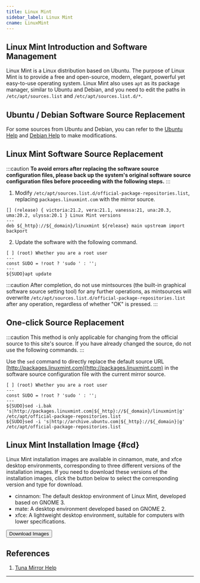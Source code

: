 ```yaml
---
title: Linux Mint
sidebar_label: Linux Mint
cname: LinuxMint
---
```


## Linux Mint Introduction and Software Management
Linux Mint is a Linux distribution based on Ubuntu. The purpose of Linux Mint is to provide a free and open-source, modern, elegant, powerful yet easy-to-use operating system. Linux Mint also uses `apt` as its package manager, similar to Ubuntu and Debian, and you need to edit the paths in `/etc/apt/sources.list` and `/etc/apt/sources.list.d/*`.

## Ubuntu / Debian Software Source Replacement

For some sources from Ubuntu and Debian, you can refer to the [Ubuntu Help](./ubuntu) and [Debian Help](./debian) to make modifications.

## Linux Mint Software Source Replacement

:::caution
**To avoid errors after replacing the software source configuration files, please back up the system's original software source configuration files before proceeding with the following steps.**
:::

1. Modify `/etc/apt/sources.list.d/official-package-repositories.list`, replacing `packages.linuxmint.com` with the mirror source.

```deb varcode
[] (release) { victoria:21.2, vera:21.1, vanessa:21, una:20.3, uma:20.2, ulyssa:20.1 } Linux Mint versions
---
deb ${_http}://${_domain}/linuxmint ${release} main upstream import backport
```

2. Update the software with the following command.

```shell varcode
[ ] (root) Whether you are a root user
---
const SUDO = !root ? 'sudo ' : '';
---
${SUDO}apt update
```

:::caution
After completion, do not use mintsources (the built-in graphical software source setting tool) for any further operations, as mintsources will overwrite `/etc/apt/sources.list.d/official-package-repositories.list` after any operation, regardless of whether "OK" is pressed.
:::

## One-click Source Replacement

:::caution
This method is only applicable for changing from the official source to this site's source. If you have already changed the source, do not use the following commands.
:::

Use the `sed` command to directly replace the default source URL [http://packages.linuxmint.com](http://packages.linuxmint.com) in the software source configuration file with the current mirror source.

```shell varcode
[ ] (root) Whether you are a root user
---
const SUDO = !root ? 'sudo ' : '';
---
${SUDO}sed -i.bak 's|http://packages.linuxmint.com|${_http}://${_domain}/linuxmint|g' /etc/apt/official-package-repositories.list
${SUDO}sed -i 's|http://archive.ubuntu.com|${_http}://${_domain}|g' /etc/apt/official-package-repositories.list
```

## Linux Mint Installation Image {#cd}
Linux Mint installation images are available in cinnamon, mate, and xfce desktop environments, corresponding to three different versions of the installation images. If you need to download these versions of the installation images, click the button below to select the corresponding version and type for download.

- cinnamon: The default desktop environment of Linux Mint, developed based on GNOME 3.
- mate: A desktop environment developed based on GNOME 2.
- xfce: A lightweight desktop environment, suitable for computers with lower specifications.

<a href="/release?release=Linux%20Mint">
    <button className="button button--primary">
    Download Images
    </button>
</a>

## References
1. [Tuna Mirror Help](https://mirrors.tuna.tsinghua.edu.cn/help/linuxmint/)

---
